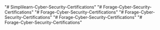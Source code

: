 "# Simplilearn-Cyber-Security-Certifications" 
"# Forage-Cyber-Security-Certifications" 
"# Forage-Cyber-Security-Certifications" 
"# Forage-Cyber-Security-Certifications" 
"# Forage-Cyber-Security-Certifications" 
"# Forage-Cyber-Security-Certifications" 
